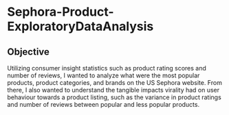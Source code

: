 # Sephora-Product-ExploratoryDataAnalysis

## Objective
Utilizing consumer insight statistics such as product rating scores and number of reviews, I wanted to analyze what were the most popular products, product categories, and brands on the US Sephora website. From there, I also wanted to understand the tangible impacts virality had on user behaviour towards a product listing, such as the variance in product ratings and number of reviews between popular and less popular products.

